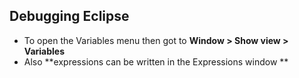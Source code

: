 ## Debugging Eclipse


*  To open the Variables menu then got to **Window > Show view > Variables**
*  Also **expressions can be written in the Expressions window **





